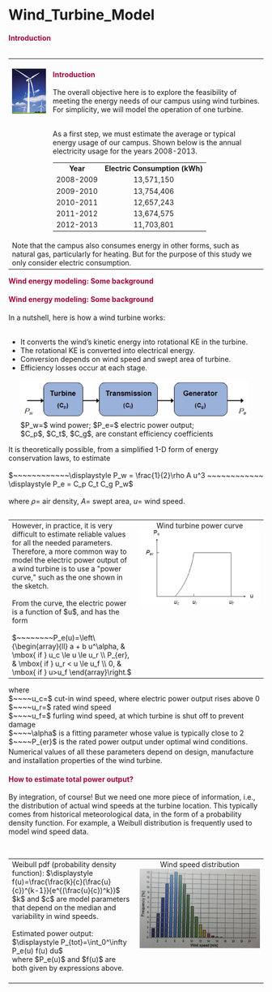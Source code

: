 # Wind_Turbine_Model
<H4><FONT COLOR="#A30836">Introduction</FONT></H4>

<TABLE ALIGN="LEFT" WIDTH="80%" BORDER="0"  CELLSPACING="0"  CELLPADDING="8">
  <TR VALIGN="TOP">
    <TD ALIGN="CENTER"><BR>
      <IMG SRC="./wind_turbine_pic.png" width="270">
    </TD>
    <TD>
        <H4><FONT COLOR="#A30836">Introduction</FONT></H4>
The overall objective here is to explore the feasibility 
of meeting the energy needs of our campus using 
wind turbines. For simplicity, we will model the operation 
of one turbine.  <P><BR>
As a first step, we must estimate the average or typical energy 
usage of our campus.  Shown below is the annual electricity 
usage for the years 2008-2013.
<TABLE ALIGN="CENTER" WIDTH="50%" BORDER="0"  CELLSPACING="0"  CELLPADDING="0">
  <TR  ALIGN="CENTER" VALIGN="TOP">
    <TD ALIGN="CENTER">
      <B>Year</B>
    </TD>
    <TD ALIGN="CENTER">
      <B>Electric Consumption (kWh)</B>
    </TD>
  </TR>
  <TR VALIGN="TOP">
    <TD ALIGN="CENTER">
      2008-2009
    </TD>
    <TD ALIGN="CENTER">
      13,571,150
    </TD>
  </TR>
  <TR VALIGN="TOP">
    <TD ALIGN="CENTER">
      2009-2010
    </TD>
    <TD ALIGN="CENTER">
      13,754,406
    </TD>
  </TR>
  <TR VALIGN="TOP">
    <TD ALIGN="CENTER">
      2010-2011
    </TD>
    <TD ALIGN="CENTER">
      12,657,243
    </TD>
  </TR>
  <TR VALIGN="TOP">
    <TD ALIGN="CENTER">
      2011-2012
    </TD>
    <TD ALIGN="CENTER">
      13,674,575
    </TD>
  </TR>
  <TR VALIGN="TOP">
    <TD ALIGN="CENTER">
      2012-2013
    </TD>
    <TD ALIGN="CENTER">
      11,703,801
    </TD>
  </TR>

</TABLE>

  
  </TR>
  <TR>
    <TD COLSPAN="2">
Note that the campus also consumes energy in other forms,
such as natural gas, particularly for heating. But for the 
purpose of this study we only consider electric consumption.
    </TD>
  </TR>

</TABLE>
<H4><FONT COLOR="#A30836">Wind energy modeling: Some background</FONT></H4>

<H4><FONT COLOR="#A30836">Wind energy modeling: Some background</FONT></H4>

In a nutshell, here is how a wind turbine works: <BR><BR>
<UL>
  <LI>It converts the wind’s kinetic energy into rotational KE in the turbine.
  <LI>The rotational KE is converted into electrical energy.
  <LI>Conversion depends on wind speed and swept area of turbine.
  <LI>Efficiency losses occur at each stage. <BR><BR>
<IMG SRC="./energy_conversion_schematic.png" width="450"> <BR>
  $P_w=$ wind power; $P_e=$ electric power output; <BR>
  $C_p$, $C_t$, $C_g$, are 
  constant efficiency coefficients 
</UL>

It is theoretically possible, from a 
simplified 1-D form of energy conservation laws, 
to estimate <BR><BR>
$~~~~~~~~~~~~\displaystyle P_w = \frac{1}{2}\rho A u^3 ~~~~~~~~~~~~
\displaystyle P_e = C_p C_t C_g P_w$ <BR><BR>
where $\rho=$ air density, $A=$ swept area, $u=$ wind speed. <BR>

<TABLE ALIGN="LEFT" WIDTH="80%" BORDER="0"  CELLSPACING="0"  CELLPADDING="0">
  <TR VALIGN="TOP">
    <TD WIDTH="50%">
However, in practice, it is very difficult to estimate reliable 
values for all the needed parameters. Therefore, a more common 
way to model the electric power output of a wind turbine is 
to use a "power curve," such as the one shown in the sketch. 
<BR><BR>
From the curve, the electric power is a function of 
$u$, and has the form <BR><BR>
$~~~~~~~~P_e(u)=\left\{\begin{array}{ll} a + b u^\alpha, & \mbox{ if } u_c \le u \le u_r  \\
            P_{er}, & \mbox{ if } u_r < u \le u_f \\ 
             0, & \mbox{ if } u>u_f \end{array}\right.$
    </TD>
    <TD ALIGN="CENTER">
      Wind turbine power curve <BR>
      <IMG SRC="./wind_turbine_power_curve.png" width="300">
    </TD>
  </TR>
</TABLE>
where <BR>
$~~~~u_c=$ cut-in wind speed, where electric power output rises above 0 <BR>
$~~~~u_r=$ rated wind speed <BR>
$~~~~u_f=$ furling wind speed, at which turbine is shut off to prevent damage <BR>
$~~~~\alpha$ is a fitting parameter whose value is typically close to 2 <BR>  
$~~~~P_{er}$ is the rated power output under optimal wind conditions.  <BR>
    Numerical<SUP>&nbsp;</SUP>values of all these parameters depend on design, 
manufacture and installation properties of the wind turbine.

<H4><FONT COLOR="#A30836">How to estimate total power output?</FONT></H4>

By integration, of course! But we need one more piece of 
information, i.e., the distribution of actual wind speeds at the 
turbine location. This typically comes from historical 
meteorological data, in the form of a probability density 
function.  For example, a Weibull distribution is frequently 
used to model wind speed data.
<BR><BR>
<TABLE ALIGN="LEFT" WIDTH="80%" BORDER="0"  CELLSPACING="0"  CELLPADDING="0">
  <TR VALIGN="TOP">
    <TD WIDTH="50%"> 
Weibull pdf (probability density function): 
$\displaystyle f(u)=\frac{\frac{k}{c}(\frac{u}{c})^{k-1}}{e^{(\frac{u}{c})^k}}$  <BR>
$k$ and $c$ are model parameters that depend on the 
median and variability in wind speeds. <BR><BR>
Estimated power output: $\displaystyle P_{tot}=\int_0^\infty P_e(u) f(u) du$<BR>
where $P_e(u)$ and $f(u)$ are both given by expressions above.<BR><BR>
    </TD>
    <TD ALIGN="CENTER">
      Wind speed distribution <BR>
      <IMG SRC="./wind_speed_distribution.png" width="300">
    </TD>
  </TR>
</TABLE>


